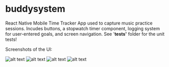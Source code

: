 # buddysystem
React Native Mobile Time Tracker App used to capture music practice sessions. Incudes buttons, a stopwatch timer component, logging system for user-entered goals, and screen navigation.
See '__tests'__ folder for the unit tests!

Screenshots of the UI:

![alt text](https://github.com/ryan1990/buddysystem/blob/master/assets/bs1.jpg?raw=true)
![alt text](https://github.com/ryan1990/buddysystem/blob/master/assets/bs2.jpg?raw=true)
![alt text](https://github.com/ryan1990/buddysystem/blob/master/assets/bs3.jpg?raw=true)
![alt text](https://github.com/ryan1990/buddysystem/blob/master/assets/bs4.jpg?raw=true)

